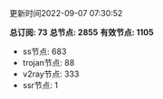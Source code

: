 更新时间2022-09-07 07:30:52

**总订阅: 73**
**总节点: 2855**
**有效节点: 1105**
- ss节点: 683
- trojan节点: 88
- v2ray节点: 333
- ssr节点: 1
